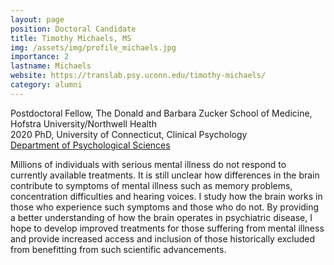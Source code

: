 ```yaml
---
layout: page
position: Doctoral Candidate
title: Timothy Michaels, MS
img: /assets/img/profile_michaels.jpg
importance: 2
lastname: Michaels
website: https://translab.psy.uconn.edu/timothy-michaels/
category: alumni
---
```


<div class="row justify-content-sm-center">
    <div class="col-sm-4 mt-3 mt-md-0">
        <img class="img-fluid rounded z-depth-1" src="{{ '/assets/img/profile_michaels.jpg' | relative_url }}" alt="" title="Timothy Michaels"/>
    </div>
    <div class="col-sm-8 mt-3 mt-md-0">
    	Postdoctoral Fellow, The Donald and Barbara Zucker School of Medicine, Hofstra University/Northwell Health<br>
	  	2020 PhD, University of Connecticut, Clinical Psychology<br>
	  	<a href="https://psych.uconn.edu">Department of Psychological Sciences</a>
    </div>
</div>

Millions of individuals with serious mental illness do not respond to currently available treatments. It is still unclear how differences in the brain contribute to symptoms of mental illness such as memory problems, concentration difficulties and hearing voices. I study how the brain works in those who experience such symptoms and those who do not. By providing a better understanding of how the brain operates in psychiatric disease, I hope to develop improved treatments for those suffering from mental illness and provide increased access and inclusion of those historically excluded from benefitting from such scientific advancements.
